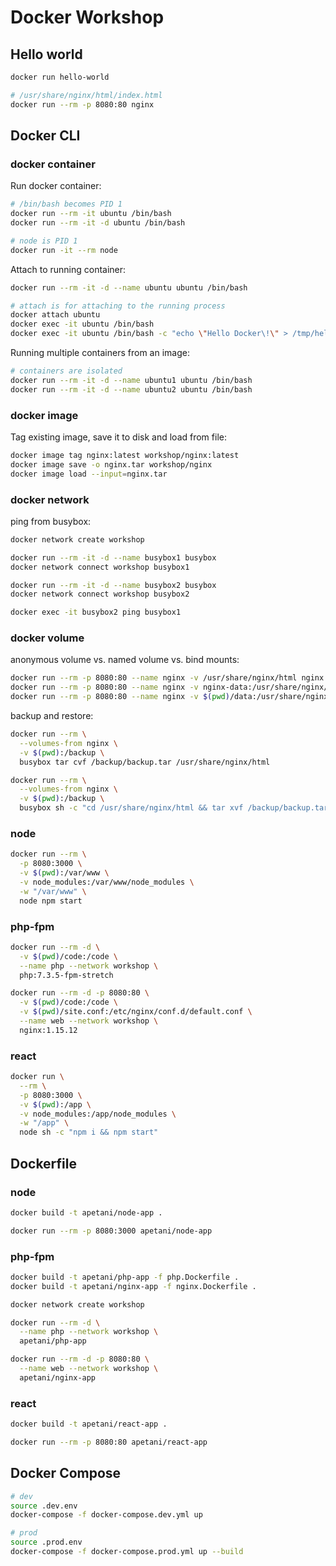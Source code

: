 # Docker Workshop

## Hello world

```sh
docker run hello-world

# /usr/share/nginx/html/index.html
docker run --rm -p 8080:80 nginx
```

## Docker CLI

### docker container

Run docker container:

```sh
# /bin/bash becomes PID 1
docker run --rm -it ubuntu /bin/bash
docker run --rm -it -d ubuntu /bin/bash

# node is PID 1
docker run -it --rm node
```

Attach to running container:

```sh
docker run --rm -it -d --name ubuntu ubuntu /bin/bash

# attach is for attaching to the running process
docker attach ubuntu
docker exec -it ubuntu /bin/bash
docker exec -it ubuntu /bin/bash -c "echo \"Hello Docker\!\" > /tmp/hello.txt"
```

Running multiple containers from an image:

```sh
# containers are isolated
docker run --rm -it -d --name ubuntu1 ubuntu /bin/bash
docker run --rm -it -d --name ubuntu2 ubuntu /bin/bash
```

### docker image

Tag existing image, save it to disk and load from file:

```sh
docker image tag nginx:latest workshop/nginx:latest
docker image save -o nginx.tar workshop/nginx
docker image load --input=nginx.tar
```

### docker network

ping from busybox:

```sh
docker network create workshop

docker run --rm -it -d --name busybox1 busybox
docker network connect workshop busybox1

docker run --rm -it -d --name busybox2 busybox
docker network connect workshop busybox2

docker exec -it busybox2 ping busybox1
```

### docker volume

anonymous volume vs. named volume vs. bind mounts:

```sh
docker run --rm -p 8080:80 --name nginx -v /usr/share/nginx/html nginx
docker run --rm -p 8080:80 --name nginx -v nginx-data:/usr/share/nginx/html nginx
docker run --rm -p 8080:80 --name nginx -v $(pwd)/data:/usr/share/nginx/html nginx
```

backup and restore:

```sh
docker run --rm \
  --volumes-from nginx \
  -v $(pwd):/backup \
  busybox tar cvf /backup/backup.tar /usr/share/nginx/html

docker run --rm \
  --volumes-from nginx \
  -v $(pwd):/backup \
  busybox sh -c "cd /usr/share/nginx/html && tar xvf /backup/backup.tar --strip 4"
```

### node

```sh
docker run --rm \
  -p 8080:3000 \
  -v $(pwd):/var/www \
  -v node_modules:/var/www/node_modules \
  -w "/var/www" \
  node npm start
```

### php-fpm

```sh
docker run --rm -d \
  -v $(pwd)/code:/code \
  --name php --network workshop \
  php:7.3.5-fpm-stretch

docker run --rm -d -p 8080:80 \
  -v $(pwd)/code:/code \
  -v $(pwd)/site.conf:/etc/nginx/conf.d/default.conf \
  --name web --network workshop \
  nginx:1.15.12
```

### react

```sh
docker run \
  --rm \
  -p 8080:3000 \
  -v $(pwd):/app \
  -v node_modules:/app/node_modules \
  -w "/app" \
  node sh -c "npm i && npm start"
```

## Dockerfile

### node

```sh
docker build -t apetani/node-app .

docker run --rm -p 8080:3000 apetani/node-app
```

### php-fpm

```sh
docker build -t apetani/php-app -f php.Dockerfile .
docker build -t apetani/nginx-app -f nginx.Dockerfile .

docker network create workshop

docker run --rm -d \
  --name php --network workshop \
  apetani/php-app

docker run --rm -d -p 8080:80 \
  --name web --network workshop \
  apetani/nginx-app
```

### react

```sh
docker build -t apetani/react-app .

docker run --rm -p 8080:80 apetani/react-app
```

## Docker Compose

```sh
# dev
source .dev.env
docker-compose -f docker-compose.dev.yml up

# prod
source .prod.env
docker-compose -f docker-compose.prod.yml up --build
```
